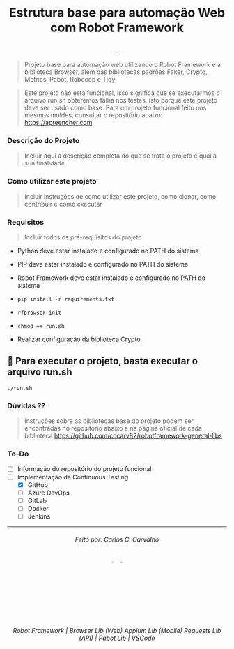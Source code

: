 # <p align="center">Estrutura base para automação Web com Robot Framework</p>
<p align="center" style="margin-bottom: 0px !important;">
  <a href="https://www.python.org/">
    <img  src="https://img.shields.io/badge/3.9-blue?style=for-the-badge&logo=python&logoColor=ffe46a&message=teste&label=Python" alt="" align="center">
  </a>
  <a href="https://robotframework.org/">
    <img  src="https://img.shields.io/github/languages/top/CCCARV82/robotframework-general-libs?style=for-the-badge&logo=robot framework" alt="" align="center">
  </a>
</p>


> Projeto base para automação web utilizando o Robot Framework e a biblioteca Browser, além das bibliotecas padrões Faker, Crypto, Metrics, Pabot, Robocop e Tidy

> Este projeto não está funcional, isso significa que se executarmos o arquivo run.sh obteremos falha nos testes, isto porquê este projeto deve ser usado como base.
> Para um projeto funcional feito nos mesmos moldes, consultar o repositório abaixo:
> https://apreencher.com


### Descrição do Projeto

> Incluir aqui a descrição completa do que se trata o projeto e qual a sua finalidade


### Como utilizar este projeto

> Incluir instruções de como utilizar este projeto, como clonar, como contribuir e como executar


### Requisitos

> Incluir todos os pré-requisitos do projeto

* Python deve estar instalado e configurado no PATH do sistema

* PIP deve estar instalado e configurado no PATH do sistema

* Robot Framework deve estar instalado e configurado no PATH do sistema

* `pip install -r requirements.txt`

* `rfbrowser init`

* `chmod +x run.sh`

* Realizar configuração da biblioteca Crypto


## 📝 Para executar o projeto, basta executar o arquivo run.sh

```
./run.sh
```

### Dúvidas ⁇

> Instruções sobre as bibliotecas base do projeto podem ser encontradas no repositório abaixo e na página oficial de cada biblioteca
> https://github.com/cccarv82/robotframework-general-libs

### To-Do
- [ ] Informação do repositório do projeto funcional
- [ ] Implementação de Continuous Testing
  - [x] GitHub
  - [ ] Azure DevOps
  - [ ] GitLab
  - [ ] Docker
  - [ ] Jenkins

------

###### <p align ="center">Feito por: Carlos C. Carvalho</p>

###### <p align ="center"><a href="https://github.com/cccarv82/" target="_blank"><img src="https://cdn-icons-png.flaticon.com/512/25/25231.png" width="3%;" /></a> <a href="https://www.linkedin.com/in/cccarv/" target="_blank"><img src="https://cdn-icons-png.flaticon.com/512/174/174857.png" width="3%;" /></a></p>

###### <p align="center">Robot Framework | Browser Lib (Web) Appium Lib (Mobile) Requests Lib (API) | Pabot Lib | VSCode</p>
